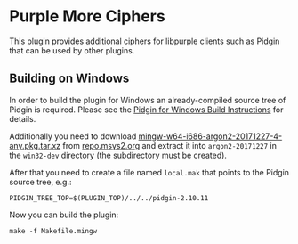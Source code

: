 # Purple More Ciphers

This plugin provides additional ciphers for libpurple clients such as Pidgin
that can be used by other plugins.

## Building on Windows
In order to build the plugin for Windows an already-compiled source tree of
Pidgin is required. Please see the [Pidgin for Windows Build
Instructions][1] for details.

Additionally you need to download
[mingw-w64-i686-argon2-20171227-4-any.pkg.tar.xz][2] from [repo.msys2.org][3]
and extract it into `argon2-20171227` in the `win32-dev` directory (the
subdirectory must be created).

After that you need to create a file named `local.mak` that points to the Pidgin
source tree, e.g.:

    PIDGIN_TREE_TOP=$(PLUGIN_TOP)/../../pidgin-2.10.11

Now you can build the plugin:

    make -f Makefile.mingw

[1]: https://developer.pidgin.im/wiki/BuildingWinPidgin
[2]: http://repo.msys2.org/mingw/i686/mingw-w64-i686-argon2-20171227-4-any.pkg.tar.xz
[3]: http://repo.msys2.org/mingw/i686/
